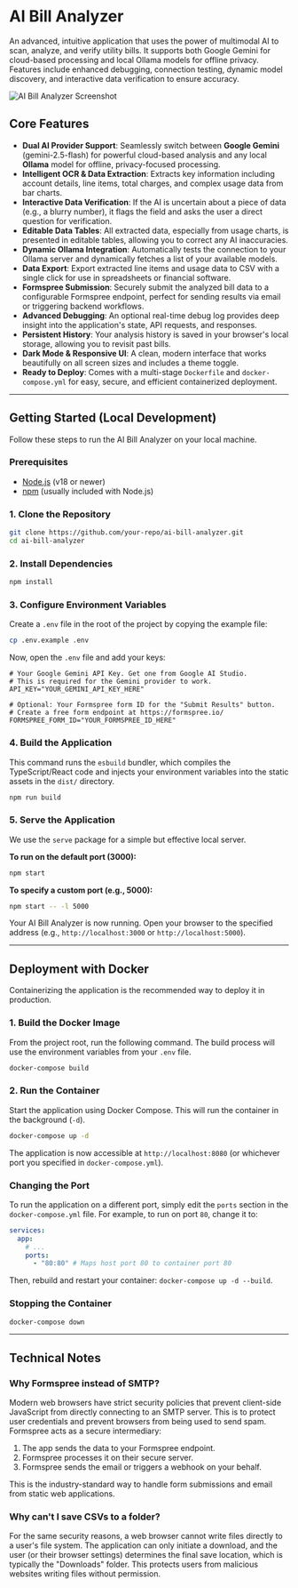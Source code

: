 # AI Bill Analyzer

An advanced, intuitive application that uses the power of multimodal AI to scan, analyze, and verify utility bills. It supports both Google Gemini for cloud-based processing and local Ollama models for offline privacy. Features include enhanced debugging, connection testing, dynamic model discovery, and interactive data verification to ensure accuracy.

![AI Bill Analyzer Screenshot](https://storage.googleapis.com/aistudio-ux-team-public/sdk-samples/bill-analyzer-screenshot.png)

## Core Features

-   **Dual AI Provider Support**: Seamlessly switch between **Google Gemini** (gemini-2.5-flash) for powerful cloud-based analysis and any local **Ollama** model for offline, privacy-focused processing.
-   **Intelligent OCR & Data Extraction**: Extracts key information including account details, line items, total charges, and complex usage data from bar charts.
-   **Interactive Data Verification**: If the AI is uncertain about a piece of data (e.g., a blurry number), it flags the field and asks the user a direct question for verification.
-   **Editable Data Tables**: All extracted data, especially from usage charts, is presented in editable tables, allowing you to correct any AI inaccuracies.
-   **Dynamic Ollama Integration**: Automatically tests the connection to your Ollama server and dynamically fetches a list of your available models.
-   **Data Export**: Export extracted line items and usage data to CSV with a single click for use in spreadsheets or financial software.
-   **Formspree Submission**: Securely submit the analyzed bill data to a configurable Formspree endpoint, perfect for sending results via email or triggering backend workflows.
-   **Advanced Debugging**: An optional real-time debug log provides deep insight into the application's state, API requests, and responses.
-   **Persistent History**: Your analysis history is saved in your browser's local storage, allowing you to revisit past bills.
-   **Dark Mode & Responsive UI**: A clean, modern interface that works beautifully on all screen sizes and includes a theme toggle.
-   **Ready to Deploy**: Comes with a multi-stage `Dockerfile` and `docker-compose.yml` for easy, secure, and efficient containerized deployment.

---

## Getting Started (Local Development)

Follow these steps to run the AI Bill Analyzer on your local machine.

### Prerequisites

-   [Node.js](https://nodejs.org/) (v18 or newer)
-   [npm](https://www.npmjs.com/) (usually included with Node.js)

### 1. Clone the Repository

```bash
git clone https://github.com/your-repo/ai-bill-analyzer.git
cd ai-bill-analyzer
```

### 2. Install Dependencies

```bash
npm install
```

### 3. Configure Environment Variables

Create a `.env` file in the root of the project by copying the example file:

```bash
cp .env.example .env
```

Now, open the `.env` file and add your keys:

```
# Your Google Gemini API Key. Get one from Google AI Studio.
# This is required for the Gemini provider to work.
API_KEY="YOUR_GEMINI_API_KEY_HERE"

# Optional: Your Formspree form ID for the "Submit Results" button.
# Create a free form endpoint at https://formspree.io/
FORMSPREE_FORM_ID="YOUR_FORMSPREE_ID_HERE"
```

### 4. Build the Application

This command runs the `esbuild` bundler, which compiles the TypeScript/React code and injects your environment variables into the static assets in the `dist/` directory.

```bash
npm run build
```

### 5. Serve the Application

We use the `serve` package for a simple but effective local server.

**To run on the default port (3000):**
```bash
npm start
```

**To specify a custom port (e.g., 5000):**
```bash
npm start -- -l 5000
```

Your AI Bill Analyzer is now running. Open your browser to the specified address (e.g., `http://localhost:3000` or `http://localhost:5000`).

---

## Deployment with Docker

Containerizing the application is the recommended way to deploy it in production.

### 1. Build the Docker Image

From the project root, run the following command. The build process will use the environment variables from your `.env` file.

```bash
docker-compose build
```

### 2. Run the Container

Start the application using Docker Compose. This will run the container in the background (`-d`).

```bash
docker-compose up -d
```

The application is now accessible at `http://localhost:8080` (or whichever port you specified in `docker-compose.yml`).

### Changing the Port

To run the application on a different port, simply edit the `ports` section in the `docker-compose.yml` file. For example, to run on port `80`, change it to:

```yaml
services:
  app:
    # ...
    ports:
      - "80:80" # Maps host port 80 to container port 80
```

Then, rebuild and restart your container: `docker-compose up -d --build`.

### Stopping the Container

```bash
docker-compose down
```

---

## Technical Notes

### Why Formspree instead of SMTP?

Modern web browsers have strict security policies that prevent client-side JavaScript from directly connecting to an SMTP server. This is to protect user credentials and prevent browsers from being used to send spam. Formspree acts as a secure intermediary:
1.  The app sends the data to your Formspree endpoint.
2.  Formspree processes it on their secure server.
3.  Formspree sends the email or triggers a webhook on your behalf.

This is the industry-standard way to handle form submissions and email from static web applications.

### Why can't I save CSVs to a folder?

For the same security reasons, a web browser cannot write files directly to a user's file system. The application can only initiate a download, and the user (or their browser settings) determines the final save location, which is typically the "Downloads" folder. This protects users from malicious websites writing files without permission.